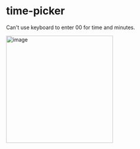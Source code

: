 # time-picker


Can't use keyboard to enter 00 for time and minutes. 

<img width="289" alt="image" src="https://user-images.githubusercontent.com/119839331/205569087-3b7269f0-6bde-4c1c-9b46-98769620718c.png">
